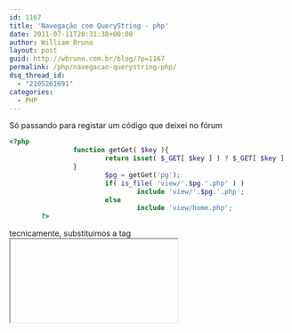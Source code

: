 ```yaml
---
id: 1167
title: 'Navegação com QueryString - php'
date: 2011-07-11T20:31:38+00:00
author: William Bruno
layout: post
guid: http://wbruno.com.br/blog/?p=1167
permalink: /php/navegacao-querystring-php/
dsq_thread_id:
  - "2105261691"
categories:
  - PHP
---
```

Só passando para registar um código que deixei no fórum

<!--more-->

``` php
<?php
                function getGet( $key ){
                        return isset( $_GET[ $key ] ) ? $_GET[ $key ] : null;
                }
                        $pg = getGet('pg');
                        if( is_file( 'view/'.$pg.'.php' ) )
                                include 'view/'.$pg.'.php';
                        else
                                include 'view/home.php';
        ?>
```

tecnicamente, substituimos a tag <iframe> por esse código.

No meio do nosso arquivo **index.php**, fica esse controler, para ser uma espécie de FrontController.

O menu então fica assim:

``` html
<a href="?pg=home">Home</a>
<a href="?pg=contato">Contato</a>
<a href="?pg=gostei">Gostei</a>
```

sendo os arquivos <u>view/home.php</u>, <u>view/contato.php</u> e <u>view/gostei.php</u>.

Ele vê oque tem na URL, testa se existe aquele arquivo, na pasta view. Se existir ele inclui. Se não, ele manda para a home.

Podemos incrementar o tratamento, colocando uma opção de verdade para páginas que realmente não existem 404.

porém, por enqnto só quero deixar aqui esse resumido simples.
